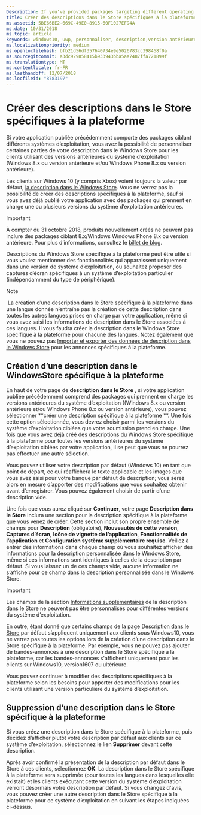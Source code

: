 ```yaml
---
Description: If you've provided packages targeting different operating systems, you have the option to customize parts of your Store listing for different targeted operating systems.
title: Créer des descriptions dans le Store spécifiques à la plateforme
ms.assetid: 5BE66BE2-669C-49E0-8915-60F1027EF94A
ms.date: 10/31/2018
ms.topic: article
keywords: windows10, uwp, personnaliser, description,version antérieure
ms.localizationpriority: medium
ms.openlocfilehash: bfb21d56df357640734e9e5026783cc398468f0a
ms.sourcegitcommit: a3dc929858415b933943bba5aa7487ffa721899f
ms.translationtype: MT
ms.contentlocale: fr-FR
ms.lasthandoff: 12/07/2018
ms.locfileid: "8783197"
---
```

# <a name="create-platform-specific-store-listings"></a>Créer des descriptions dans le Store spécifiques à la plateforme


Si votre application publiée précédemment comporte des packages ciblant différents systèmes d’exploitation, vous avez la possibilité de personnaliser certaines parties de votre description dans le Windows Store pour les clients utilisant des versions antérieures du système d’exploitation (Windows 8.x ou version antérieure et/ou Windows Phone 8.x ou version antérieure). 

Les clients sur Windows 10 (y compris Xbox) voient toujours la valeur par défaut, [la description dans le Windows Store](create-app-store-listings.md). Vous ne verrez pas la possibilité de créer des descriptions spécifiques à la plateforme, sauf si vous avez déjà publié votre application avec des packages qui prennent en charge une ou plusieurs versions du système d’exploitation antérieures. 

> [!IMPORTANT]
> À compter du 31 octobre 2018, produits nouvellement créés ne peuvent pas inclure des packages ciblant 8.x/Windows Windows Phone 8.x ou version antérieure. Pour plus d’informations, consultez le [billet de blog](https://blogs.windows.com/buildingapps/2018/08/20/important-dates-regarding-apps-with-windows-phone-8-x-and-earlier-and-windows-8-8-1-packages-submitted-to-microsoft-store/#SzKghBbqDMlmAO4c.97).

Descriptions du Windows Store spécifique à la plateforme peut être utile si vous voulez mentionner des fonctionnalités qui apparaissent uniquement dans une version de système d’exploitation, ou souhaitez proposer des captures d’écran spécifiques à un système d’exploitation particulier (indépendamment du type de périphérique).

> [!NOTE]
> La création d’une description dans le Store spécifique à la plateforme dans une langue donnée n’entraîne pas la création de cette description dans toutes les autres langues prises en charge par votre application, même si vous avez saisi les informations de description dans le Store associées à ces langues. Il vous faudra créer la description dans le Windows Store spécifique à la plateforme pour chacune des langues. Notez également que vous ne pouvez pas [Importer et exporter des données de description dans le Windows Store](import-and-export-store-listings.md) pour les annonces spécifiques à la plateforme.


## <a name="creating-a-platform-specific-store-listing"></a>Création d’une description dans le WindowsStore spécifique à la plateforme

En haut de votre page de **description dans le Store** , si votre application publiée précédemment comprend des packages qui prennent en charge les versions antérieures du système d’exploitation ((Windows 8.x ou version antérieure et/ou Windows Phone 8.x ou version antérieure), vous pouvez sélectionner **créer une description spécifique à la plateforme **. Une fois cette option sélectionnée, vous devrez choisir parmi les versions du système d’exploitation ciblées que votre soumission prend en charge. Une fois que vous avez déjà créé des descriptions du Windows Store spécifique à la plateforme pour toutes les versions antérieures du système d’exploitation ciblées par votre application, il se peut que vous ne pourrez pas effectuer une autre sélection.

Vous pouvez utiliser votre description par défaut (Windows 10) en tant que point de départ, ce qui réaffichera le texte applicable et les images que vous avez saisi pour votre banque par défaut de description; vous serez alors en mesure d’apporter des modifications que vous souhaitez obtenir avant d’enregistrer. Vous pouvez également choisir de partir d’une description vide.

Une fois que vous aurez cliqué sur **Continuer**, votre page **Description dans le Store** inclura une section pour la description spécifique à la plateforme que vous venez de créer. Cette section inclut son propre ensemble de champs pour **Description** (obligatoire), **Nouveautés de cette version**, **Captures d’écran**, **Icône de vignette de l’application**, **Fonctionnalités de l’application** et **Configuration système supplémentaire requise**. Veillez à entrer des informations dans chaque champ où vous souhaitez afficher des informations pour la description personnalisée dans le Windows Store, même si ces informations sont identiques à celles de la description par défaut. Si vous laissez un de ces champs vide, aucune information ne s’affiche pour ce champ dans la description personnalisée dans le Windows Store.

> [!IMPORTANT]
> Les champs de la section [Informations supplémentaires](create-app-store-listings.md#additional-information) de la description dans le Store ne peuvent pas être personnalisés pour différentes versions du système d’exploitation.
> 
> En outre, étant donné que certains champs de la page [Description dans le Store](create-app-store-listings.md) par défaut s’appliquent uniquement aux clients sous Windows10, vous ne verrez pas toutes les options lors de la création d’une description dans le Store spécifique à la plateforme. Par exemple, vous ne pouvez pas ajouter de bandes-annonces à une description dans le Store spécifique à la plateforme, car les bandes-annonces s'affichent uniquement pour les clients sur Windows10, version1607 ou ultérieure. 

Vous pouvez continuer à modifier des descriptions spécifiques à la plateforme selon les besoins pour apporter des modifications pour les clients utilisant une version particulière du système d’exploitation.


## <a name="removing-a-platform-specific-store-listing"></a>Suppression d’une description dans le Store spécifique à la plateforme

Si vous créez une description dans le Store spécifique à la plateforme, puis décidez d’afficher plutôt votre description par défaut aux clients sur ce système d’exploitation, sélectionnez le lien **Supprimer** devant cette description.

Après avoir confirmé la présentation de la description par défaut dans le Store à ces clients, sélectionnez **OK**. La description dans le Store spécifique à la plateforme sera supprimée (pour toutes les langues dans lesquelles elle existait) et les clients exécutant cette version du système d’exploitation verront désormais votre description par défaut. Si vous changez d'avis, vous pouvez créer une autre description dans le Store spécifique à la plateforme pour ce système d’exploitation en suivant les étapes indiquées ci-dessus.
 

 




